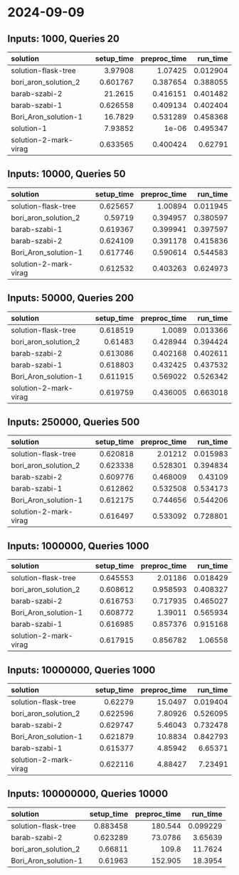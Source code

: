 # 2024-09-09

## Inputs: 1000, Queries 20

| solution              |   setup_time |   preproc_time |   run_time |
|:----------------------|-------------:|---------------:|-----------:|
| solution-flask-tree   |     3.97908  |       1.07425  |   0.012904 |
| bori_aron_solution_2  |     0.601767 |       0.387654 |   0.388055 |
| barab-szabi-2         |    21.2615   |       0.416151 |   0.401482 |
| barab-szabi-1         |     0.626558 |       0.409134 |   0.402404 |
| Bori_Aron_solution-1  |    16.7829   |       0.531289 |   0.458368 |
| solution-1            |     7.93852  |       1e-06    |   0.495347 |
| solution-2-mark-virag |     0.633565 |       0.400424 |   0.62791  |

## Inputs: 10000, Queries 50

| solution              |   setup_time |   preproc_time |   run_time |
|:----------------------|-------------:|---------------:|-----------:|
| solution-flask-tree   |     0.625657 |       1.00894  |   0.011945 |
| bori_aron_solution_2  |     0.59719  |       0.394957 |   0.380597 |
| barab-szabi-1         |     0.619367 |       0.399941 |   0.397597 |
| barab-szabi-2         |     0.624109 |       0.391178 |   0.415836 |
| Bori_Aron_solution-1  |     0.617746 |       0.590614 |   0.544583 |
| solution-2-mark-virag |     0.612532 |       0.403263 |   0.624973 |

## Inputs: 50000, Queries 200

| solution              |   setup_time |   preproc_time |   run_time |
|:----------------------|-------------:|---------------:|-----------:|
| solution-flask-tree   |     0.618519 |       1.0089   |   0.013366 |
| bori_aron_solution_2  |     0.61483  |       0.428944 |   0.394424 |
| barab-szabi-2         |     0.613086 |       0.402168 |   0.402611 |
| barab-szabi-1         |     0.618803 |       0.432425 |   0.437532 |
| Bori_Aron_solution-1  |     0.611915 |       0.569022 |   0.526342 |
| solution-2-mark-virag |     0.619759 |       0.436005 |   0.663018 |

## Inputs: 250000, Queries 500

| solution              |   setup_time |   preproc_time |   run_time |
|:----------------------|-------------:|---------------:|-----------:|
| solution-flask-tree   |     0.620818 |       2.01212  |   0.015983 |
| bori_aron_solution_2  |     0.623338 |       0.528301 |   0.394834 |
| barab-szabi-2         |     0.609776 |       0.468009 |   0.43109  |
| barab-szabi-1         |     0.612862 |       0.532508 |   0.534173 |
| Bori_Aron_solution-1  |     0.612175 |       0.744656 |   0.544206 |
| solution-2-mark-virag |     0.616497 |       0.533092 |   0.728801 |

## Inputs: 1000000, Queries 1000

| solution              |   setup_time |   preproc_time |   run_time |
|:----------------------|-------------:|---------------:|-----------:|
| solution-flask-tree   |     0.645553 |       2.01186  |   0.018429 |
| bori_aron_solution_2  |     0.608612 |       0.958593 |   0.408327 |
| barab-szabi-2         |     0.616753 |       0.717935 |   0.465027 |
| Bori_Aron_solution-1  |     0.608772 |       1.39011  |   0.565934 |
| barab-szabi-1         |     0.616985 |       0.857376 |   0.915168 |
| solution-2-mark-virag |     0.617915 |       0.856782 |   1.06558  |

## Inputs: 10000000, Queries 1000

| solution              |   setup_time |   preproc_time |   run_time |
|:----------------------|-------------:|---------------:|-----------:|
| solution-flask-tree   |     0.62279  |       15.0497  |   0.019404 |
| bori_aron_solution_2  |     0.622596 |        7.80926 |   0.526095 |
| barab-szabi-2         |     0.629747 |        5.46043 |   0.732478 |
| Bori_Aron_solution-1  |     0.621879 |       10.8834  |   0.842793 |
| barab-szabi-1         |     0.615377 |        4.85942 |   6.65371  |
| solution-2-mark-virag |     0.622116 |        4.88427 |   7.23491  |

## Inputs: 100000000, Queries 10000

| solution             |   setup_time |   preproc_time |   run_time |
|:---------------------|-------------:|---------------:|-----------:|
| solution-flask-tree  |     0.883458 |       180.544  |   0.099229 |
| barab-szabi-2        |     0.623289 |        73.0786 |   3.65639  |
| bori_aron_solution_2 |     0.66811  |       109.8    |  11.7624   |
| Bori_Aron_solution-1 |     0.61963  |       152.905  |  18.3954   |